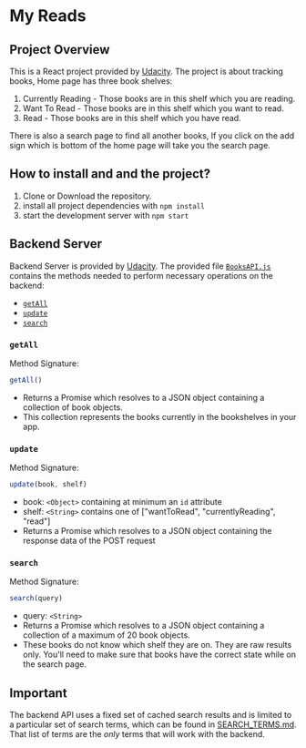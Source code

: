 # My Reads

## Project Overview

This is a React project provided by [Udacity](https://www.udacity.com/). The project is about tracking books, Home page has three book shelves:
1. Currently Reading - Those books are in this shelf which you are reading.
2. Want To Read - Those books are in this shelf which you want to read.  
3. Read - Those books are in this shelf which you have read.

There is also a search page to find all another books, If you click on the add sign which is bottom of the home page will take you the search page.

## How to install and and the project?

1. Clone or Download the repository.
2. install all project dependencies with `npm install`
3. start the development server with `npm start`


## Backend Server

Backend Server is provided by [Udacity](https://www.udacity.com/). The provided file [`BooksAPI.js`](src/BooksAPI.js) contains the methods needed to perform necessary operations on the backend:

* [`getAll`](#getall)
* [`update`](#update)
* [`search`](#search)

### `getAll`

Method Signature:

```js
getAll()
```

* Returns a Promise which resolves to a JSON object containing a collection of book objects.
* This collection represents the books currently in the bookshelves in your app.

### `update`

Method Signature:

```js
update(book, shelf)
```

* book: `<Object>` containing at minimum an `id` attribute
* shelf: `<String>` contains one of ["wantToRead", "currentlyReading", "read"]  
* Returns a Promise which resolves to a JSON object containing the response data of the POST request

### `search`

Method Signature:

```js
search(query)
```

* query: `<String>`
* Returns a Promise which resolves to a JSON object containing a collection of a maximum of 20 book objects.
* These books do not know which shelf they are on. They are raw results only. You'll need to make sure that books have the correct state while on the search page.

## Important
The backend API uses a fixed set of cached search results and is limited to a particular set of search terms, which can be found in [SEARCH_TERMS.md](SEARCH_TERMS.md). That list of terms are the _only_ terms that will work with the backend.
